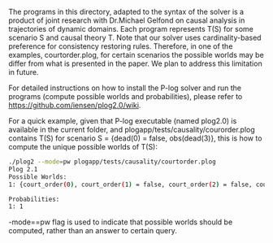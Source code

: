 The programs in this directory, adapted to the syntax of the solver is a product of joint research with Dr.Michael Gelfond on causal analysis in trajectories of dynamic domains. Each program represents T(S) for some scenario S and causal theory T. Note that  our solver uses cardinality-based preference for consistency restoring rules. 
Therefore, in one of the examples, courtorder.plog, for certain scenarios the possible worlds may be differ from what is presented in the paper. We plan to address this limitation in future.

For detailed instructions on how to install the P-log solver and run the programs (compute possible worlds and probabilities), please refer to https://github.com/iensen/plog2.0/wiki.

For a quick example, given that P-log executable (named plog2.0) is available in the current folder, and plogapp/tests/causality/courorder.plog contains T(S) for scenario S = {dead(0) = false, obs(dead(3)}, this is how to compute the unique possible worlds of T(S):
```bash
./plog2 --mode=pw plogapp/tests/causality/courtorder.plog 
Plog 2.1
Possible Worlds:
1: {court_order(0), court_order(1) = false, court_order(2) = false, court_order(3) = false, captain_order(1), captain_order(0) = false, captain_order(2) = false, captain_order(3) = false, shoot(a, 2), shoot(b, 2), shoot(a, 0) = false, shoot(a, 1) = false, shoot(a, 3) = false, shoot(b, 0) = false, shoot(b, 1) = false, shoot(b, 3) = false, dead(3), dead(0) = false, dead(1) = false, dead(2) = false}

Probabilities:
1: 1
```
-mode==pw flag is used to indicate that possible worlds should be computed, rather than an answer to certain query.
